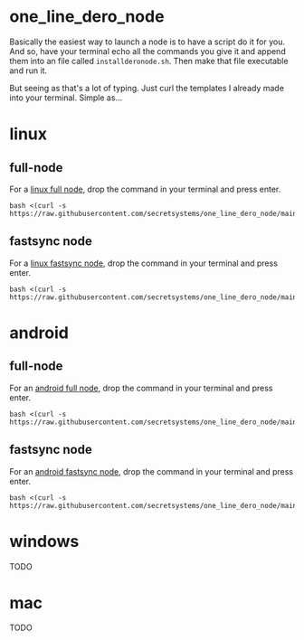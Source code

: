 # one_line_dero_node

Basically the easiest way to launch a node is to have a script do it for you. And so, have your terminal echo all the commands you give it and append them into an file called `installderonode.sh`. Then make that file executable and run it. 

But seeing as that's a lot of typing. Just curl the templates I already made into your terminal. Simple as...

# linux

## full-node
For a [linux full node](https://github.com/secretsystems/one_line_dero_node/blob/main/linux/full), drop the command in your terminal and press enter.

```
bash <(curl -s https://raw.githubusercontent.com/secretsystems/one_line_dero_node/main/linux/full)
```

## fastsync node
For a [linux fastsync node](https://github.com/secretsystems/one_line_dero_node/blob/main/linux/fastsync), drop the command in your terminal and press enter.

```
bash <(curl -s https://raw.githubusercontent.com/secretsystems/one_line_dero_node/main/linux/fastsync)
```

# android

## full-node
For an [android full node](https://github.com/secretsystems/one_line_dero_node/blob/main/android/full), drop the command in your terminal and press enter.

```
bash <(curl -s https://raw.githubusercontent.com/secretsystems/one_line_dero_node/main/android/full)
```

## fastsync node
For an [android fastsync node](https://github.com/secretsystems/one_line_dero_node/blob/main/android/fastsync), drop the command in your terminal and press enter.

```
bash <(curl -s https://raw.githubusercontent.com/secretsystems/one_line_dero_node/main/android/fastsync)
```

# windows
TODO

# mac
TODO
